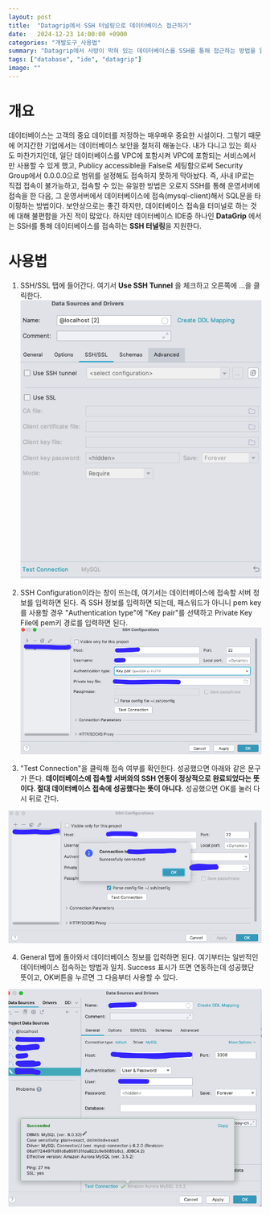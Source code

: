 ```yaml
---
layout: post
title:  "Datagrip에서 SSH 터널링으로 데이터베이스 접근하기"
date:   2024-12-23 14:00:00 +0900
categories: "개발도구_사용법"
summary: "Datagrip에서 사방이 막혀 있는 데이터베이스를 SSH를 통해 접근하는 방법을 알아보자."
tags: ["database", "ide", "datagrip"]
image: ""
---
```


# 개요

데이터베이스는 고객의 중요 데이터를 저정하는 매우매우 중요한 시설이다. 그렇기 때문에 어지간한 기업에서는 데이터베이스 보안을 철처히 해놓는다. 내가 다니고 있는 회사도 마찬가지인데,
일단 데이터베이스를 VPC에 포함시켜 VPC에 포함되는 서비스에서만 사용할 수 있게 했고, Publicy accessible을 False로 세팅함으로써 Security Group에서 0.0.0.0으로 범위를 설정해도 접속하지 못하게 막아놨다. 즉, 사내 IP로는 직접 접속이 불가능하고, 접속할 수 있는 유일한 방법은 오로지 SSH를 통해 운영서버에 접속을 한 다음, 그 운영서버에서 데이터베이스에 접속(mysql-client)해서 SQL문을 타이핑하는 방법이다. 보안상으로는 좋긴 하지만, 데이터베이스 접속을 터미널로 하는 것에 대해 불편함을 가진 적이 많았다. 하지만 데이터베이스 IDE중 하나인 **DataGrip** 에서는 SSH를 통해 데이터베이스를 접속하는 **SSH 터널링**을 지원한다.


# 사용법

1. SSH/SSL 탭에 들어간다. 여기서 **Use SSH Tunnel** 을 체크하고 오른쪽에 ...을 클릭한다.
![1](/assets/img/20241223/1.png)

2. SSH Configuration이라는 창이 뜨는데, 여기서는 데이터베이스에 접속할 서버 정보를 입력하면 된다. 즉 SSH 정보를 입력하면 되는데, 패스워드가 아니니 pem key를 사용할 경우 "Authentication type"에 "Key pair"를 선택하고 Private Key File에 pem키 경로를 입력하면 된다.
![2](/assets/img/20241223/2.png)

3. "Test Connection"을 클릭해 접속 여부를 확인한다. 성공했으면 아래와 같은 문구가 뜬다. **데이터베이스에 접속할 서버와의 SSH 연동이 정상적으로 완료되었다는 뜻이다. 절대 데이터베이스 접속에 성공했다는 뜻이 아니다.** 성공했으면 OK를 눌러 다시 뒤로 간다.

![3](/assets/img/20241223/3.png)


4. General 탭에 돌아와서 데이터베이스 정보를 입력하면 된다. 여기부터는 일반적인 데이터베이스 접속하는 방법과 일치. Success 표시가 뜨면 연동하는데 성공했단 뜻이고, OK버튼을 누르면 그 다음부터 사용할 수 있다.
   
![4](/assets/img/20241223/4.png)
